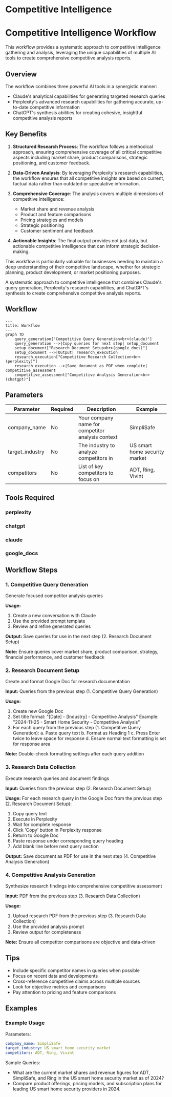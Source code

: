 # Competitive Intelligence

# Competitive Intelligence Workflow

This workflow provides a systematic approach to competitive intelligence gathering and analysis, leveraging the unique capabilities of multiple AI tools to create comprehensive competitive analysis reports.

## Overview

The workflow combines three powerful AI tools in a synergistic manner:

- Claude's analytical capabilities for generating targeted research queries
- Perplexity's advanced research capabilities for gathering accurate, up-to-date competitive information
- ChatGPT's synthesis abilities for creating cohesive, insightful competitive analysis reports

## Key Benefits

1. **Structured Research Process**: The workflow follows a methodical approach, ensuring comprehensive coverage of all critical competitive aspects including market share, product comparisons, strategic positioning, and customer feedback.

2. **Data-Driven Analysis**: By leveraging Perplexity's research capabilities, the workflow ensures that all competitive insights are based on current, factual data rather than outdated or speculative information.

3. **Comprehensive Coverage**: The analysis covers multiple dimensions of competitive intelligence:
   - Market share and revenue analysis
   - Product and feature comparisons
   - Pricing strategies and models
   - Strategic positioning
   - Customer sentiment and feedback

4. **Actionable Insights**: The final output provides not just data, but actionable competitive intelligence that can inform strategic decision-making.

This workflow is particularly valuable for businesses needing to maintain a deep understanding of their competitive landscape, whether for strategic planning, product development, or market positioning purposes.


A systematic approach to competitive intelligence that combines Claude's query generation, Perplexity's research capabilities, and ChatGPT's synthesis to create comprehensive competitive analysis reports.

## Workflow

```mermaid
---
title: Workflow
---
graph TD
    query_generation["Competitive Query Generation<br>(claude)"]
    query_generation -->|Copy queries for next step| setup_document
    setup_document["Research Document Setup<br>(google_docs)"]
    setup_document -->|Output| research_execution
    research_execution["Competitive Research Collection<br>(perplexity)"]
    research_execution -->|Save document as PDF when complete| competitive_assessment
    competitive_assessment["Competitive Analysis Generation<br>(chatgpt)"]

```

## Parameters

| Parameter | Required | Description | Example |
|-----------|----------|-------------|----------|
| company_name | No | Your company name for competitor analysis context | SimpliSafe |
| target_industry | No | The industry to analyze competitors in | US smart home security market |
| competitors | No | List of key competitors to focus on | ADT, Ring, Vivint |


## Tools Required

### perplexity


### chatgpt


### claude


### google_docs




## Workflow Steps
### 1. Competitive Query Generation

Generate focused competitor analysis queries

**Usage:**
1. Create a new conversation with Claude
2. Use the provided prompt template
3. Review and refine generated queries


**Output:** Save queries for use in the next step (2. Research Document Setup)

**Note:** Ensure queries cover market share, product comparison, strategy, financial performance, and customer feedback

### 2. Research Document Setup

Create and format Google Doc for research documentation

**Input:** Queries from the previous step (1. Competitive Query Generation)

**Usage:**
1. Create new Google Doc
2. Set title format: "[Date] - [Industry] - Competitive Analysis"
   Example: "2024-11-25 - Smart Home Security - Competitive Analysis"
3. For each query from the previous step (1. Competitive Query Generation):
   a. Paste query text
   b. Format as Heading 1
   c. Press Enter twice to leave space for response
   d. Ensure normal text formatting is set for response area


**Note:** Double-check formatting settings after each query addition

### 3. Research Data Collection

Execute research queries and document findings

**Input:** Queries from the previous step (2. Research Document Setup)

**Usage:**
For each research query in the Google Doc from the previous step (2. Research Document Setup):
1. Copy query text
2. Execute in Perplexity
3. Wait for complete response
4. Click 'Copy' button in Perplexity response
5. Return to Google Doc
6. Paste response under corresponding query heading
7. Add blank line before next query section


**Output:** Save document as PDF for use in the next step (4. Competitive Analysis Generation)

### 4. Competitive Analysis Generation

Synthesize research findings into comprehensive competitive assessment

**Input:** PDF from the previous step (3. Research Data Collection)

**Usage:**
1. Upload research PDF from the previous step (3. Research Data Collection)
2. Use the provided analysis prompt
3. Review output for completeness


**Note:** Ensure all competitor comparisons are objective and data-driven

## Tips

- Include specific competitor names in queries when possible
- Focus on recent data and developments
- Cross-reference competitive claims across multiple sources
- Look for objective metrics and comparisons
- Pay attention to pricing and feature comparisons

## Examples

### Example Usage

Parameters:
```yaml
company_name: SimpliSafe
target_industry: US smart home security market
competitors: ADT, Ring, Vivint
```

Sample Queries:
- What are the current market shares and revenue figures for ADT, SimpliSafe, and Ring in the US smart home security market as of 2024?
- Compare product offerings, pricing models, and subscription plans for leading US smart home security providers in 2024.

